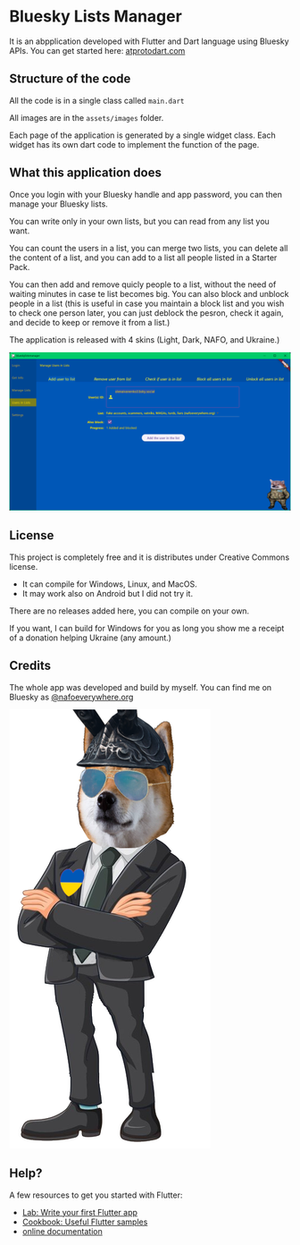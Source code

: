 # Bluesky Lists Manager

It is an abpplication developed with Flutter and Dart language using Bluesky APIs.
You can get started here: [atprotodart.com](https://atprotodart.com/)

## Structure of the code
All the code is in a single class called `main.dart`

All images are in the `assets/images` folder.

Each page of the application is generated by a single widget class. Each widget has its own dart code to implement the function of the page.

## What this application does
Once you login with your Bluesky handle and app password, you can then manage your Bluesky lists.

You can write only in your own lists, but you can read from any list you want.

You can count the users in a list, you can merge two lists, you can delete all the content of a list, and you can add to a list all people listed in a Starter Pack.

You can then add and remove quicly people to a list, without the need of waiting minutes in case te list becomes big.
You can also block and unblock people in a list (this is useful in case you maintain a block list and you wish to check one person later, you can just deblock the pesron, check it again, and decide to keep or remove it from a list.)

The application is released with 4 skins (Light, Dark, NAFO, and Ukraine.)

![Screenshot of the application](https://github.com/United-Programming/BlueskyListsManager/blob/main/assets/Screenshot.png)

## License
This project is completely free and it is distributes under Creative Commons license.
- It can compile for Windows, Linux, and MacOS.
- It may work also on Android but I did not try it.

There are no releases added here, you can compile on your own.

If you want, I can build for Windows for you as long you show me a receipt of a donation helping Ukraine (any amount.)

## Credits
The whole app was developed and build by myself.
You can find me on Bluesky as [@nafoeverywhere.org](https://bsky.app/profile/nafoeverywhere.org)

![CPU profile picture](https://github.com/United-Programming/BlueskyListsManager/blob/main/assets/CPU@nafoeverywhere.org.png)

## Help?

A few resources to get you started with Flutter:

- [Lab: Write your first Flutter app](https://docs.flutter.dev/get-started/codelab)
- [Cookbook: Useful Flutter samples](https://docs.flutter.dev/cookbook)
- [online documentation](https://docs.flutter.dev/)

